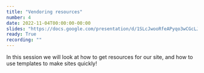 ```yaml
---
title: "Vendoring resources"
number: 4
date: 2022-11-04T00:00:00-00:00
slides: "https://docs.google.com/presentation/d/1SLcJwooRfeAPyqo3wCGcLJIkQyG2ZdCzI3-3kJEWyvM/edit?usp=sharing"
ready: True
recording: ""
---
```


In this session we will look at how to get resources for our site, and how to use templates to make sites quickly! 